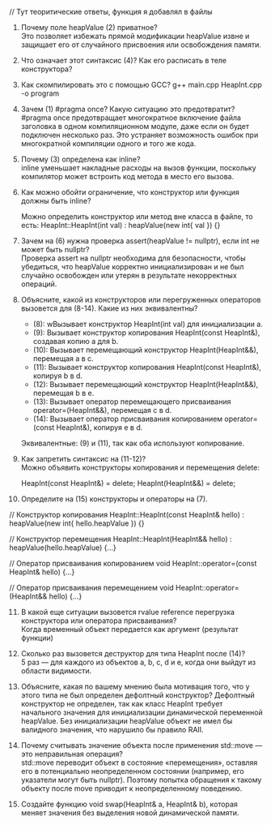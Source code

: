 // Тут теоритические ответы, функция я добавлял в файлы

1. Почему поле heapValue (2) приватное?  
    Это позволяет избежать прямой модификации heapValue извне и защищает его от случайного присвоения или освобождения памяти.

2. Что означает этот синтаксис (4)? Как его расписать в теле конструктора?  
    

3. Как скомпилировать это с помощью GCC?
    g++ main.cpp HeapInt.cpp -o program

4. Зачем (1) #pragma once? Какую ситуацию это предотвратит?  
    #pragma once предотвращает многократное включение файла заголовка в одном компиляционном модуле, даже если он будет подключен несколько раз. Это устраняет возможность ошибок при многократной компиляции одного и того же кода.

5. Почему (3) определена как inline?  
    inline уменьшает накладные расходы на вызов функции, поскольку компилятор может встроить код метода в место его вызова.

6. Как можно обойти ограничение, что конструктор или функция должны быть inline?

    Можно определить конструктор или метод вне класса в файле, то есть:
    HeapInt::HeapInt(int val) : heapValue(new int{ val }) {}

7. Зачем на (6) нужна проверка assert(heapValue != nullptr), если int не может быть nullptr?  
   Проверка assert на nullptr необходима для безопасности, чтобы убедиться, что heapValue корректно инициализирован и не был случайно освобожден или утерян в результате некорректных операций.

8. Объясните, какой из конструкторов или перегруженных операторов вызовется для (8-14). Какие из них эквивалентны?
   - (8):  wВызывает конструктор HeapInt(int val) для инициализации a.
   - (9):  Вызывает конструктор копирования HeapInt(const HeapInt&), создавая копию a для b.
   - (10): Вызывает перемещающий конструктор HeapInt(HeapInt&&), перемещая a в c.
   - (11): Вызывает конструктор копирования HeapInt(const HeapInt&), копируя b в d.
   - (12): Вызывает перемещающий конструктор HeapInt(HeapInt&&), перемещая b в e.
   - (13): Вызывает оператор перемещающего присваивания operator=(HeapInt&&), перемещая c в d.
   - (14): Вызывает оператор присваивания копированием operator=(const HeapInt&), копируя e в d.
   
   Эквивалентные: (9) и (11), так как оба используют копирование.

9. Как запретить синтаксис на (11-12)?  
    Можно объявить конструкторы копирования и перемещения delete:
   
    HeapInt(const HeapInt&) = delete;
    HeapInt(HeapInt&&) = delete;
   

10. Определите на (15) конструкторы и операторы на (7).
   
   // Конструктор копирования
   HeapInt::HeapInt(const HeapInt& hello) : heapValue(new int{ hello.heapValue }) {}

   // Конструктор перемещения
   HeapInt::HeapInt(HeapInt&& hello) : heapValue(hello.heapValue) {...}

   // Оператор присваивания копированием
   void HeapInt::operator=(const HeapInt& hello) {...}

   // Оператор присваивания перемещением
   void HeapInt::operator=(HeapInt&& hello) {...}
   

11. В какой еще ситуации вызовется rvalue reference перегрузка конструктора или оператора присваивания?  
    Когда временный объект передается как аргумент (результат функции)

12. Сколько раз вызовется деструктор для типа HeapInt после (14)?  
    5 раз — для каждого из объектов a, b, c, d и e, когда они выйдут из области видимости.

13. Объясните, какая по вашему мнению была мотивация того, что у этого типа не был определен дефолтный конструктор?
    Дефолтный конструктор не определен, так как класс HeapInt требует начального значения для инициализации динамической переменной heapValue. Без инициализации heapValue объект не имел бы валидного значения, что нарушило бы правило RAII.

14. Почему считывать значение объекта после применения std::move — это неправильная операция?  
    std::move переводит объект в состояние «перемещения», оставляя его в потенциально неопределенном состоянии (например, его указатели могут быть nullptr). Поэтому попытка обращения к такому объекту после move приводит к неопределенному поведению.

15. Создайте функцию void swap(HeapInt& a, HeapInt& b), которая меняет значения без выделения новой динамической памяти.  